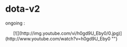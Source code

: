 # dota-v2

ongoing :

<img src='png/ID@2x.png?raw=true' width='21' height='15'>
[![](http://img.youtube.com/vi/h0gd9U_Eby0/0.jpg)](http://www.youtube.com/watch?v=h0gd9U_Eby0 "")
